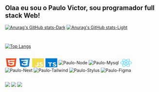 ## Olaa eu sou o Paulo Victor, sou programador full stack Web!


<div>
  
  [![Anurag's GitHub stats-Dark](https://github-readme-stats.vercel.app/api?username=PauloVictoSantos&show_icons=true&theme=dark#gh-dark-mode-only)](https://github.com/anuraghazra/github-readme-stats#gh-dark-mode-only)
  [![Anurag's GitHub stats-Light](https://github-readme-stats.vercel.app/api?username=PauloVictoSantos&show_icons=true&theme=default#gh-light-mode-only)](https://github.com/anuraghazra/github-readme-stats#gh-light-mode-only)
</div><br>

<div>
  
  [![Top Langs](https://github-readme-stats.vercel.app/api/top-langs/?username=PauloVictoSantos&layout=donut)](https://github.com/anuraghazra/github-readme-stats)
</div>

<div style="display: inline_block"><br>
  <img align="center" alt="Paulo-HTML" height="30" width="40" src="https://raw.githubusercontent.com/devicons/devicon/master/icons/html5/html5-original.svg">
  <img align="center" alt="Paulo-CSS" height="30" width="40" src="https://raw.githubusercontent.com/devicons/devicon/master/icons/css3/css3-original.svg">
  <img align="center" alt="Paulo-Js" height="30" width="40" src="https://raw.githubusercontent.com/devicons/devicon/master/icons/javascript/javascript-plain.svg">
  <img align="center" alt="Paulo-Ts" height="30" width="40" src="https://raw.githubusercontent.com/devicons/devicon/master/icons/typescript/typescript-plain.svg">
  <img align="center" alt="Paulo-Node" height="30" width="40" 
src="https://cdn.jsdelivr.net/gh/devicons/devicon/icons/nodejs/nodejs-plain.svg">
  <img align="center" alt="Paulo-Mysql" height="30" width="40" 
 src="https://cdn.jsdelivr.net/gh/devicons/devicon/icons/mysql/mysql-original.svg" >
  <img align="center" alt="Paulo-React" height="30" width="40" src="https://raw.githubusercontent.com/devicons/devicon/master/icons/react/react-original.svg">
  <img align="center" alt="Paulo-Next" height="30" width="40" 
src="https://cdn.jsdelivr.net/gh/devicons/devicon/icons/nextjs/nextjs-original.svg">
  <img align="center" alt="Paulo-Tailwind" height="30" width="40" 
src="https://cdn.jsdelivr.net/gh/devicons/devicon/icons/tailwindcss/tailwindcss-plain.svg">
  <img align="center" alt="Paulo-Stylus" height="30" width="40" 
 src="https://cdn.jsdelivr.net/gh/devicons/devicon/icons/stylus/stylus-original.svg">
  <img align="center" alt="Paulo-Figma" height="30" width="40" 
 src="https://cdn.jsdelivr.net/gh/devicons/devicon/icons/figma/figma-original.svg" >

</div>
  
  ##
 
<div> 
  <a href="https://instagram.com/rafaballerini" target="_blank"><img src="https://img.shields.io/badge/-Instagram-%23E4405F?style=for-the-badge&logo=instagram&logoColor=white" target="_blank"></a>
  <a href = "mailto:contatorafaballerini@gmail.com"><img src="https://img.shields.io/badge/-Gmail-%23333?style=for-the-badge&logo=gmail&logoColor=white" target="_blank"></a>
  <a href="https://www.linkedin.com/in/rafaella-ballerini-45875016a" target="_blank"><img src="https://img.shields.io/badge/-LinkedIn-%230077B5?style=for-the-badge&logo=linkedin&logoColor=white" target="_blank"></a> 
  
</div>
